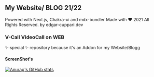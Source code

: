 ## My Website/ BLOG 21/22 

Powered with Next.js, Chakra-ui and mdx-bundler 
Made with ❤️ 2021 All Rights Reserved. by edgar-cuppari.dev

### V-Call VideoCall on WEB

✨ special ✨ repository because it's an Addon for my Website/Blogg

#### ScreenShot's

[logo]:https://raw.githubusercontent.com/DeepCoreB4/deepcore-og-image-main/master/public/Screenshot_V-Call_App.png"

[![Anurag's GitHub stats](https://github-readme-stats.vercel.app/api?username=deepcoreb4)](https://github.com/deepcoreb4/github-readme-stats)
